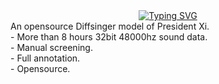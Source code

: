 <div align="center">
  <a href="https://github.com/entro-enthal"><img src="https://readme-typing-svg.demolab.com?font=Fira+Code&pause=1500&random=false&width=550&lines=openJinping" alt="Typing SVG" /></a>
  </div>
</div>
An opensource Diffsinger model of President Xi.<br />
- More than 8 hours 32bit 48000hz sound data.<br />
- Manual screening.<br />
- Full annotation.<br />
- Opensource.<br />
